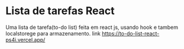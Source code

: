 # Lista de tarefas React

Uma lista de tarefa(to-do list) feita em react js, usando hook e tambem
localstorege para armazenamento.
link https://to-do-list-react-ps4i.vercel.app/
